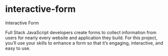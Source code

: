 # interactive-form

Interactive Form

Full Stack JavaScript developers create forms to collect information from users for nearly every website and application they build. For this project, you’ll use your skills to enhance a form so that it’s engaging, interactive, and easy to use.
